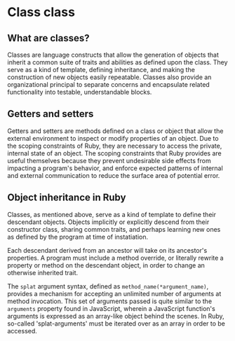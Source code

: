 # Class class

## What are classes?

Classes are language constructs that allow the generation of objects that inherit a common suite of traits and abilities as defined upon the class. They serve as a kind of template, defining inheritance, and making the construction of new objects easily repeatable. Classes also provide an organizational principal to separate concerns and encapsulate related functionality into testable, understandable blocks.

## Getters and setters

Getters and setters are methods defined on a class or object that allow the external environment to inspect or modify properties of an object. Due to the scoping constraints of Ruby, they are necessary to access the private, internal state of an object. The scoping constraints that Ruby provides are useful themselves because they prevent undesirable side effects from impacting a program's behavior, and enforce expected patterns of internal and external communication to reduce the surface area of potential error.

## Object inheritance in Ruby

Classes, as mentioned above, serve as a kind of template to define their descendant objects. Objects implicitly or explicitly descend from their constructor class, sharing common traits, and perhaps learning new ones as defined by the program at time of instatiation.

Each descendant derived from an ancestor will take on its ancestor's properties. A program must include a method override, or literally rewrite a property or method on the descendant object, in order to change an otherwise inherited trait.

The `splat` argument syntax, defined as `method_name(*argument_name)`, provides a mechanism for accepting an unlimited number of arguments at method invocation. This set of arguments passed is quite similar to the `arguments` property found in JavaScript, wherein a JavaScript function's arguments is expressed as an array-like object behind the scenes. In Ruby, so-called 'splat-arguments' must be iterated over as an array in order to be accessed.
